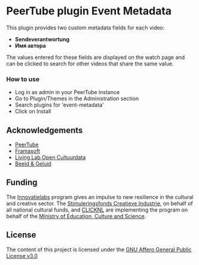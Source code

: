 # PeerTube plugin Event Metadata

This plugin provides two custom metadata fields for each video:

* **Sendeverantwortung**
* **Имя автора**

The values entered for these fields are displayed on the watch page and can be clicked to search for other videos that share the same value.

### How to use

* Log in as admin in your PeerTube instance
* Go to Plugin/Themes in the Administration section
* Search plugins for 'event-metadata'
* Click on Install

## Acknowledgements

* [PeerTube](https://joinpeertube.org/)
* [Framasoft](https://framasoft.org/)
* [Living Lab Open Cultuurdata](https://innovatielabs.org/projecten/living+lab+open+cultuurdata/)
* [Beeld & Geluid](https://beeldengeluid.nl/)

## Funding

The [Innovatielabs](https://innovatielabs.org/) program gives an impulse to new resilience in the cultural and creative sector. The [Stimuleringsfonds Creatieve Industrie](https://www.stimuleringsfonds.nl/), on behalf of all national cultural funds, and [CLICKNL](https://www.clicknl.nl/) are implementing the program on behalf of the [Ministry of Education, Culture and Science](https://www.rijksoverheid.nl/ministeries/ministerie-van-onderwijs-cultuur-en-wetenschap).

## License

The content of this project is licensed under the [GNU Affero General Public License v3.0](LICENSE.md)

